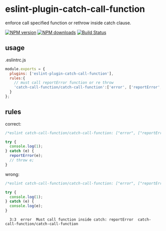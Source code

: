 # eslint-plugin-catch-call-function

enforce call specified function or rethrow inside catch clause.

[![NPM version](https://badge.fury.io/js/eslint-plugin-catch-call-function.png)](http://badge.fury.io/js/eslint-plugin-catch-call-function)
[![NPM downloads](http://img.shields.io/npm/dm/eslint-plugin-catch-call-function.svg)](https://npmjs.org/package/eslint-plugin-catch-call-function)
[![Build Status](https://travis-ci.org/yiminghe/eslint-plugin-catch-call-function.svg?branch=master)](https://travis-ci.org/yiminghe/eslint-plugin-catch-call-function)

## usage
.eslintrc.js

```js
module.exports = {
  plugins: ['eslint-plugin-catch-call-function'],
  rules:{
    // must call reportError function or re throw
    'catch-call-function/catch-call-function':['error', ['reportError','throw']],
  }
};
```


## rules

correct:

```js
/*eslint catch-call-function/catch-call-function: ["error", ["reportError","throw"]]*/

try {
  console.log(1);
} catch (e) {
  reportError(e);
  // throw e;
}
```

wrong:

```js
/*eslint catch-call-function/catch-call-function: ["error", ["reportError"]]*/

try {
  console.log(1);
} catch (e) {
  console.log(e);
}
```

```
  3:3  error  Must call function inside catch: reportError  catch-call-function/catch-call-function
```